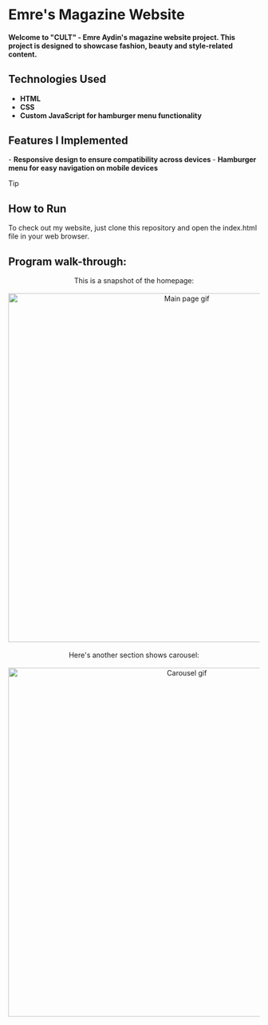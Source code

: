 <h1>Emre's Magazine Website</h1>
<h4>Welcome to "CULT" - Emre Aydin's magazine website project. This project is designed to showcase fashion, beauty and style-related content.</h4>

<h2>Technologies Used</h2>

- <b>HTML</b> 
- <b>CSS</b>
- <b>Custom JavaScript for hamburger menu functionality</b>



<h2>Features I Implemented </h2>
- <b> Responsive design to ensure compatibility across devices </b>
- <b> Hamburger menu for easy navigation on mobile devices </b>


> [!TIP]
> <h2>How to Run</h2>
> To check out my website, just clone this repository and open the index.html file in your web browser.


<h2>Program walk-through: </h2>
<p align="center">
This is a snapshot of the homepage:<br/><br/>
 <img src="./Screenshots/Main.gif" alt="Main page gif" width="700px">
 <br />
 <br />
Here's another section shows carousel:<br/>
  <br/><img src="./Screenshots/carousel.gif" alt="Carousel gif" width="700px">
<br />
</p>


